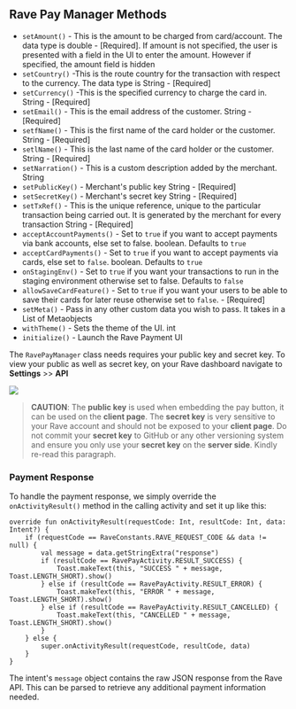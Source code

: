 ## Rave Pay Manager Methods

- `setAmount()` - This is the amount to be charged from card/account. The data type is double - [Required]. If amount is not specified, the user is presented with a field in the UI to enter the amount. However if specified, the amount field is hidden
- `setCountry()` -This is the route country for the transaction with respect to the currency. The data type is String - [Required]
- `setCurrency()` -This is the specified currency to charge the card in. String - [Required]
- `setEmail()` - This is the email address of the customer. String - [Required]
- `setfName()` - This is the first name of the card holder or the customer. String - [Required]
- `setlName()` - This is the last name of the card holder or the customer. String - [Required]
- `setNarration()` - This is a custom description added by the merchant. String
- `setPublicKey()` - Merchant's public key String - [Required]
- `setSecretKey()` - Merchant's secret key String - [Required]
- `setTxRef()` - This is the unique reference, unique to the particular transaction being carried out. It is generated by the merchant for every transaction String - [Required]
- `acceptAccountPayments()` - Set to `true` if you want to accept payments via bank accounts, else set to false. boolean. Defaults to `true`
- `acceptCardPayments()` - Set to `true` if you want to accept payments via cards, else set to `false`. boolean. Defaults to `true`
- `onStagingEnv()` - Set to `true` if you want your transactions to run in the staging environment otherwise set to false. Defaults to `false`
- `allowSaveCardFeature()` - Set to `true` if you want your users to be able to save their cards for later reuse otherwise set to `false`. - [Required]
- `setMeta()` - Pass in any other custom data you wish to pass. It takes in a List of Metaobjects
- `withTheme()` - Sets the theme of the UI. int
- `initialize()` - Launch the Rave Payment UI

The `RavePayManager` class needs requires your public key and secret key. To view your public as well as secret key, on your Rave dashboard navigate to **Settings** >> **API** 

![](https://d2mxuefqeaa7sj.cloudfront.net/s_8CA58C87BD82C742CD0884051C7ADAB3BACA5DC2CB44CB404AA1A0C3C4832142_1524003443152_Screenshot+from+2018-04-17+23-16-54.png)

  > **CAUTION**: The **public key** is used when embedding the pay button, it can be used on the **client page**. The **secret key** is very sensitive to your Rave account and should not be exposed to your **client page**. Do not commit your **secret key** to GitHub or any other versioning system and ensure you only use your **secret key** on the **server side**. Kindly re-read this paragraph. 

### Payment Response

To handle the payment response, we simply override the `onActivityResult()` method in the calling activity and set it up like this:

    override fun onActivityResult(requestCode: Int, resultCode: Int, data: Intent?) {
        if (requestCode == RaveConstants.RAVE_REQUEST_CODE && data != null) {
            val message = data.getStringExtra("response")
            if (resultCode == RavePayActivity.RESULT_SUCCESS) {
                Toast.makeText(this, "SUCCESS " + message, Toast.LENGTH_SHORT).show()
            } else if (resultCode == RavePayActivity.RESULT_ERROR) {
                Toast.makeText(this, "ERROR " + message, Toast.LENGTH_SHORT).show()
            } else if (resultCode == RavePayActivity.RESULT_CANCELLED) {
                Toast.makeText(this, "CANCELLED " + message, Toast.LENGTH_SHORT).show()
            }
        } else {
            super.onActivityResult(requestCode, resultCode, data)
        }
    }

The intent's `message` object contains the raw JSON response from the Rave API. This can be parsed to retrieve any additional payment information needed.